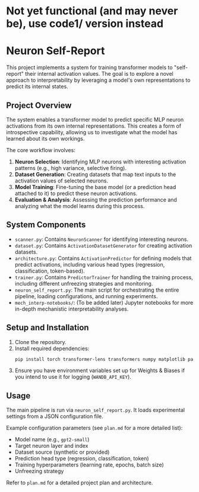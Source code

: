 # Not yet functional (and may never be), use code1/ version instead

# Neuron Self-Report

This project implements a system for training transformer models to "self-report" their internal activation values. The goal is to explore a novel approach to interpretability by leveraging a model's own representations to predict its internal states.

## Project Overview

The system enables a transformer model to predict specific MLP neuron activations from its own internal representations. This creates a form of introspective capability, allowing us to investigate what the model has learned about its own workings.

The core workflow involves:
1.  **Neuron Selection**: Identifying MLP neurons with interesting activation patterns (e.g., high variance, selective firing).
2.  **Dataset Generation**: Creating datasets that map text inputs to the activation values of selected neurons.
3.  **Model Training**: Fine-tuning the base model (or a prediction head attached to it) to predict these neuron activations.
4.  **Evaluation & Analysis**: Assessing the prediction performance and analyzing what the model learns during this process.

## System Components
-   `scanner.py`: Contains `NeuronScanner` for identifying interesting neurons.
-   `dataset.py`: Contains `ActivationDatasetGenerator` for creating activation datasets.
-   `architecture.py`: Contains `ActivationPredictor` for defining models that predict activations, including various head types (regression, classification, token-based).
-   `trainer.py`: Contains `PredictorTrainer` for handling the training process, including different unfreezing strategies and monitoring.
-   `neuron_self_report.py`: The main script for orchestrating the entire pipeline, loading configurations, and running experiments.
-   `mech_interp-notebooks/`: (To be added later) Jupyter notebooks for more in-depth mechanistic interpretability analyses.

## Setup and Installation

1.  Clone the repository.
2.  Install required dependencies:
    ```bash
    pip install torch transformer-lens transformers numpy matplotlib pandas tqdm scikit-learn wandb
    ```
3.  Ensure you have environment variables set up for Weights & Biases if you intend to use it for logging (`WANDB_API_KEY`).

## Usage

The main pipeline is run via `neuron_self_report.py`. It loads experimental settings from a JSON configuration file.

Example configuration parameters (see `plan.md` for a more detailed list):
-   Model name (e.g., `gpt2-small`)
-   Target neuron layer and index
-   Dataset source (synthetic or provided)
-   Prediction head type (regression, classification, token)
-   Training hyperparameters (learning rate, epochs, batch size)
-   Unfreezing strategy

Refer to `plan.md` for a detailed project plan and architecture.
